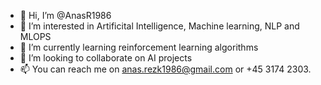 - 👋 Hi, I’m @AnasR1986
- 👀 I’m interested in Artificital Intelligence, Machine learning, NLP and MLOPS
- 🌱 I’m currently learning reinforcement learning algorithms  
- 💞️ I’m looking to collaborate on AI projects
- 📫 You can reach me on anas.rezk1986@gmail.com or +45 3174 2303.

<!---
AnasR1986/AnasR1986 is a ✨ special ✨ repository because its `README.md` (this file) appears on your GitHub profile.
You can click the Preview link to take a look at your changes.
--->
